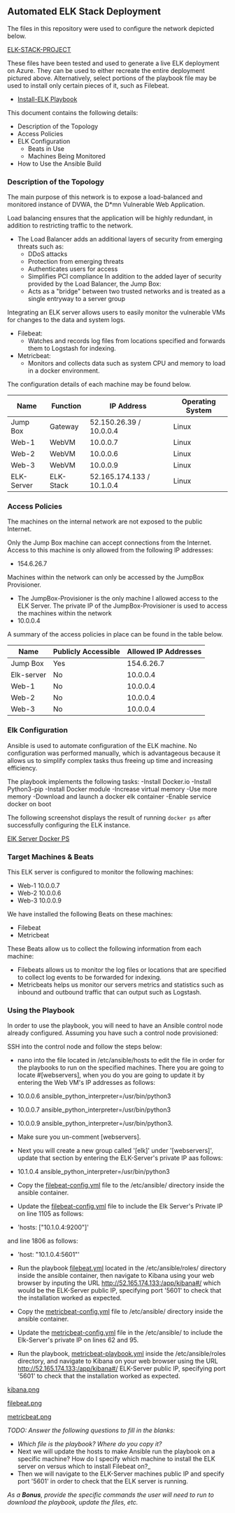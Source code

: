 ## Automated ELK Stack Deployment

The files in this repository were used to configure the network depicted below.

[ELK-STACK-PROJECT](https://github.com/jvicious126/Elk-Stack-/blob/fa48380fcd283f5852e5e17531acb8569f39d781/Images/ELK-STACK-PROJECT.drawio.png)

These files have been tested and used to generate a live ELK deployment on Azure. They can be used to either recreate the entire deployment pictured above. Alternatively, select portions of the playbook file may be used to install only certain pieces of it, such as Filebeat.

  - [Install-ELK Playbook](https://github.com/jvicious126/Elk-Stack/blob/a70b388802344eb585b5054ae3b9e15065c177e2/Ansible/install-elk.yml)

This document contains the following details:
- Description of the Topology
- Access Policies
- ELK Configuration
  - Beats in Use
  - Machines Being Monitored
- How to Use the Ansible Build


### Description of the Topology

The main purpose of this network is to expose a load-balanced and monitored instance of DVWA, the D*mn Vulnerable Web Application.

Load balancing ensures that the application will be highly redundant, in addition to restricting traffic to the network.

- The Load Balancer adds an additional layers of security from emerging threats such as: 
  - DDoS attacks
  - Protection from emerging threats
  - Authenticates users for access 
  - Simplifies PCI compliance 
In addition to the added layer of security provided by the Load Balancer, the Jump Box: 
  - Acts as a "bridge" between two trusted networks and is treated as a single entryway to a server group

Integrating an ELK server allows users to easily monitor the vulnerable VMs for changes to the data and system logs.
- Filebeat: 
  - Watches and records log files from locations specified and forwards them to Logstash for indexing.
- Metricbeat: 
  - Monitors and collects data such as system CPU and memory to load in a docker environment.

The configuration details of each machine may be found below.

| Name      | Function | IP Address                | Operating System |
|-----------|----------|---------------------------|------------------|
| Jump Box  | Gateway  | 52.150.26.39 / 10.0.0.4   | Linux            |
| Web-1     | WebVM    | 10.0.0.7                  | Linux            |
| Web-2     | WebVM    | 10.0.0.6                  | Linux            |
| Web-3     | WebVM    | 10.0.0.9                  | Linux            |
| ELK-Server| ELK-Stack| 52.165.174.133 / 10.1.0.4 | Linux            |

### Access Policies

The machines on the internal network are not exposed to the public Internet. 

Only the Jump Box machine can accept connections from the Internet. Access to this machine is only allowed from the following IP addresses:
- 154.6.26.7

Machines within the network can only be accessed by the JumpBox Provisioner.
- The JumpBox-Provisioner is the only machine I allowed access to the ELK Server. The private IP of the JumpBox-Provisioner is used to access the machines within the network
- 10.0.0.4

A summary of the access policies in place can be found in the table below.

| Name      | Publicly Accessible | Allowed IP Addresses |
|-----------|---------------------|----------------------|
| Jump Box  | Yes                 | 154.6.26.7           |
| Elk-server| No                  | 10.0.0.4             |
| Web-1     | No                  | 10.0.0.4             |
| Web-2     | No                  | 10.0.0.4             |
| Web-3     | No                  | 10.0.0.4             |

### Elk Configuration

Ansible is used to automate configuration of the ELK machine. No configuration was performed manually, which is advantageous because it allows us to simplify complex tasks thus freeing up time and increasing efficiency.


The playbook implements the following tasks:
-Install Docker.io
-Install Python3-pip
-Install Docker module
-Increase virtual memory
-Use more memory
-Download and launch a docker elk container
-Enable service docker on boot


The following screenshot displays the result of running `docker ps` after successfully configuring the ELK instance.

[ElK Server Docker PS](https://github.com/jvicious126/Elk-Stack/blob/806db5647e93235330db334704a0fcf6d97c51ef/Images/ElK-Server-Docker-PS.png)

### Target Machines & Beats
This ELK server is configured to monitor the following machines:
- Web-1 10.0.0.7
- Web-2 10.0.0.6
- Web-3 10.0.0.9

We have installed the following Beats on these machines:
- Filebeat
- Metricbeat

These Beats allow us to collect the following information from each machine:
- Filebeats allows us to monitor the log files or locations that are specified to collect log events to be forwarded for indexing.
- Metricbeats helps us monitor our servers metrics and statistics such as inbound and outbound traffic that can output such as Logstash.

### Using the Playbook
In order to use the playbook, you will need to have an Ansible control node already configured. Assuming you have such a control node provisioned: 

SSH into the control node and follow the steps below:

- nano into the file located in /etc/ansible/hosts to edit the file in order for the playbooks to run on the specified machines. There you are going to locate #[webservers], when you do you are going to update it by entering the Web VM's IP addresses as follows: 
- 10.0.0.6 ansible_python_interpreter=/usr/bin/python3 
- 10.0.0.7 ansible_python_interpreter=/usr/bin/python3
- 10.0.0.9 ansible_python_interpreter=/usr/bin/python3. 

- Make sure you un-comment [webservers]. 

- Next you will create a new group called '[elk]' under '[webservers]', update that section by entering the ELK-Server's private IP aas follows: 
- 10.1.0.4 ansible_python_interpreter=/usr/bin/python3
  
- Copy the [filebeat-config.yml](https://github.com/jvicious126/Elk-Stack/blob/4d0a4d312cedac783eb65a7a00166e4be088ddd7/Linux/filebeat-config.yml) file to the /etc/ansible/ directory inside the ansible container.

- Update the [filebeat-config.yml](https://github.com/jvicious126/Elk-Stack/blob/4d0a4d312cedac783eb65a7a00166e4be088ddd7/Linux/filebeat-config.yml) file to include the Elk Server's Private IP on line 1105 as follows:
- 'hosts: ["10.1.0.4:9200"]' 

and line 1806 as follows:

- 'host: "10.1.0.4:5601"'

- Run the playbook [filebeat.yml](https://github.com/jvicious126/Elk-Stack/blob/717a4758e79d1f5983b7856df83b9ea4c6e87d87/Ansible/filebeat.yml) located in the /etc/ansible/roles/ directory inside the ansible container, then navigate to Kibana using your web browser by inputing the URL http://52.165.174.133:/app/kibana#/ which would be the ELK-Server public IP, specifying port '5601' to check that the installation worked as expected.


- Copy the [metricbeat-config.yml](https://github.com/jvicious126/Elk-Stack/blob/bfff4eccec3f2c8de9efe3c9ea5a8ed8236ff7ee/Linux/metricbeat-config.yml) file to /etc/ansible/ directory inside the ansible container.

- Update the [metricbeat-config.yml](https://github.com/jvicious126/Elk-Stack/blob/bfff4eccec3f2c8de9efe3c9ea5a8ed8236ff7ee/Linux/metricbeat-config.yml) file in the /etc/ansible/ to include the Elk-Server's private IP on lines 62 and 95.

- Run the playbook, [metricbeat-playbook.yml](https://github.com/jvicious126/Elk-Stack/blob/bfff4eccec3f2c8de9efe3c9ea5a8ed8236ff7ee/Ansible/metricbeat-playbook.yml) inside the /etc/ansible/roles directory, and navigate to Kibana on your web browser using the URL http://52.165.174.133:/app/kibana#/ ELK-Server public IP, specifying port '5601' to check that the installation worked as expected.

[kibana.png](https://github.com/jvicious126/Elk-Stack/blob/cb3d830abfccebe4c3796415fb494425ccae6b56/Images/Kibana.png)

[filebeat.png](https://github.com/jvicious126/Elk-Stack/blob/aabd29369f4711e06c771261f8adcb71835ef6e8/Images/filebeat.png)

[metricbeat.png](https://github.com/jvicious126/Elk-Stack/blob/5dcf97f0783f98b5b03b39474fe6fede9e963e86/Images/metricbeat%20.png)











_TODO: Answer the following questions to fill in the blanks:_
- _Which file is the playbook? Where do you copy it?_
- Next we will update the hosts to make Ansible run the playbook on a specific machine? How do I specify which machine to install the ELK server on versus which to install Filebeat on?_
- Then we will navigate to the ELK-Server machines public IP and specify port '5601' in order to check that the ELK server is running.

_As a **Bonus**, provide the specific commands the user will need to run to download the playbook, update the files, etc._
